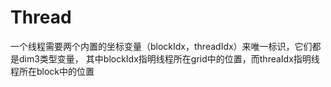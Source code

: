 # Thread    
一个线程需要两个内置的坐标变量（blockIdx，threadIdx）来唯一标识，它们都是dim3类型变量，
其中blockIdx指明线程所在grid中的位置，而threaIdx指明线程所在block中的位置      

